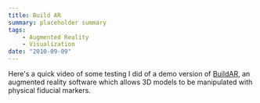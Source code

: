 ```yaml
---
title: Build AR
summary: placeholder summary
tags:
    - Augmented Reality
    - Visualization
date: "2010-09-09"
---
```


Here's a quick video of some testing I did of a demo version of [BuildAR](http://www.buildar.co.nz/), an augmented reality software which allows 3D models to be manipulated with physical fiducial markers.
